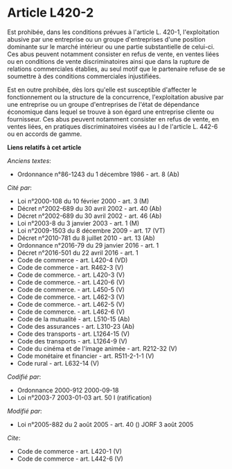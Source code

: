 # Article L420-2

Est prohibée, dans les conditions prévues à l'article L. 420-1, l'exploitation abusive par une entreprise ou un groupe
d'entreprises d'une position dominante sur le marché intérieur ou une partie substantielle de celui-ci. Ces abus peuvent
notamment consister en refus de vente, en ventes liées ou en conditions de vente discriminatoires ainsi que dans la rupture
de relations commerciales établies, au seul motif que le partenaire refuse de se soumettre à des conditions commerciales
injustifiées. 

Est en outre prohibée, dès lors qu'elle est susceptible d'affecter le fonctionnement ou la structure de la concurrence,
l'exploitation abusive par une entreprise ou un groupe d'entreprises de l'état de dépendance économique dans lequel se trouve
à son égard une entreprise cliente ou fournisseur. Ces abus peuvent notamment consister en refus de vente, en ventes liées,
en pratiques discriminatoires visées au I de l'article L. 442-6 ou en accords de gamme.

**Liens relatifs à cet article**

_Anciens textes_:

  - Ordonnance n°86-1243 du 1 décembre 1986 - art. 8 (Ab)

_Cité par_:

  - Loi n°2000-108 du 10 février 2000 - art. 3 (M)
  - Décret n°2002-689 du 30 avril 2002 - art. 40 (Ab)
  - Décret n°2002-689 du 30 avril 2002 - art. 46 (Ab)
  - Loi n°2003-8 du 3 janvier 2003 - art. 1 (M)
  - Loi n°2009-1503 du 8 décembre 2009 - art. 17 (VT)
  - Décret n°2010-781 du 8 juillet 2010 - art. 13 (Ab)
  - Ordonnance n°2016-79 du 29 janvier 2016 - art. 1
  - Décret n°2016-501 du 22 avril 2016 - art. 1
  - Code de commerce - art. L420-4 (VD)
  - Code de commerce - art. R462-3 (V)
  - Code de commerce. - art. L420-3 (V)
  - Code de commerce. - art. L420-6 (V)
  - Code de commerce. - art. L450-5 (V)
  - Code de commerce. - art. L462-3 (V)
  - Code de commerce. - art. L462-5 (V)
  - Code de commerce. - art. L462-6 (V)
  - Code de la mutualité - art. L510-15 (Ab)
  - Code des assurances - art. L310-23 (Ab)
  - Code des transports - art. L1264-15 (V)
  - Code des transports - art. L1264-9 (V)
  - Code du cinéma et de l'image animée - art. R212-32 (V)
  - Code monétaire et financier - art. R511-2-1-1 (V)
  - Code rural - art. L632-14 (V)

_Codifié par_:

  - Ordonnance 2000-912 2000-09-18
  - Loi n°2003-7 2003-01-03 art. 50 I (ratification)

_Modifié par_:

  - Loi n°2005-882 du 2 août 2005 - art. 40 () JORF 3 août 2005

_Cite_:

  - Code de commerce - art. L420-1 (V)
  - Code de commerce - art. L442-6 (V)
